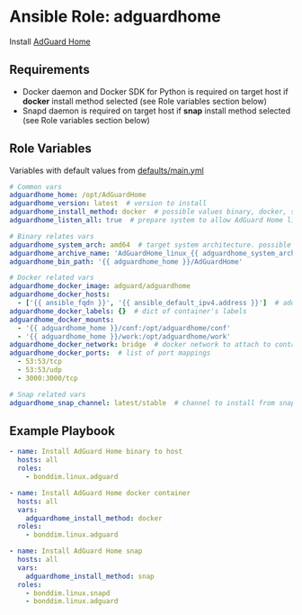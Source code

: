 # Ansible Role: adguardhome

Install [AdGuard Home](https://adguard.com/en/adguard-home/overview.html)

## Requirements
* Docker daemon and Docker SDK for Python is required on target host if **docker** install method selected (see Role variables section below)
* Snapd daemon is required on target host if **snap** install method selected (see Role variables section below)

## Role Variables
Variables with default values from [defaults/main.yml](https://github.com/bonddim/ansible-collection-linux/blob/main/roles/adguardhome/defaults/main.yml)
```yaml
# Common vars
adguardhome_home: /opt/AdGuardHome
adguardhome_version: latest  # version to install
adguardhome_install_method: docker  # possible values binary, docker, snap
adguardhome_listen_all: true  # prepare system to allow AdGuard Home listen on all interfaces

# Binary relates vars
adguardhome_system_arch: amd64  # target system architecture. possible values 386, amd64, arm64,armv5, armv6, armv7
adguardhome_archive_name: 'AdGuardHome_linux_{{ adguardhome_system_arch }}.tar.gz'
adguardhome_bin_path: '{{ adguardhome_home }}/AdGuardHome'

# Docker related vars
adguardhome_docker_image: adguard/adguardhome
adguardhome_docker_hosts:
  - ['{{ ansible_fqdn }}', '{{ ansible_default_ipv4.address }}']  # add target host fqdn name to container's /etc/hosts
adguardhome_docker_labels: {}  # dict of container's labels
adguardhome_docker_mounts:
  - '{{ adguardhome_home }}/conf:/opt/adguardhome/conf'
  - '{{ adguardhome_home }}/work:/opt/adguardhome/work'
adguardhome_docker_network: bridge  # docker network to attach to container
adguardhome_docker_ports:  # list of port mappings
  - 53:53/tcp
  - 53:53/udp
  - 3000:3000/tcp

# Snap related vars
adguardhome_snap_channel: latest/stable  # channel to install from snap
```

## Example Playbook
```yaml
- name: Install AdGuard Home binary to host
  hosts: all
  roles:
    - bonddim.linux.adguard

- name: Install AdGuard Home docker container
  hosts: all
  vars:
    adguardhome_install_method: docker
  roles:
    - bonddim.linux.adguard

- name: Install AdGuard Home snap
  hosts: all
  vars:
    adguardhome_install_method: snap
  roles:
    - bonddim.linux.snapd
    - bonddim.linux.adguard
```
